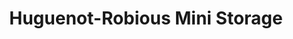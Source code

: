 ---
title: "Huguenot-Robious Mini Storage"
url: /richmond/huguenot-robious-mini-storage/
shop: storage rental
---